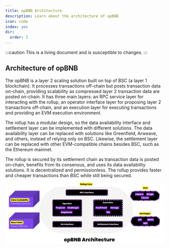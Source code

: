 ```yaml
---
title: opBNB Architecture
description: Learn about the architecture of opBNB
icon: code
index: yes
dir:
  order: 2
---
```

:::caution 
This is a living document and is susceptible to changes. 
:::

## Architecture of opBNB

The opBNB is a layer 2 scaling solution built on top of BSC (a layer 1 blockchain). It processes transactions off-chain but posts transaction data on-chain, providing scalability as compressed layer 2 transaction data are posted on-chain. It has three main layers: an RPC service layer for interacting with the rollup, an operator interface layer for proposing layer 2 transactions off-chain, and an execution layer for executing transactions and providing an EVM execution environment. 

The rollup has a modular design, so the data availability interface and settlement layer can be implemented with different solutions. The data availability layer can be replaced with solutions like Greenfield, Arweave, and others, instead of relying only on BSC. Likewise, the settlement layer can be replaced with other EVM-compatible chains besides BSC, such as the Ethereum mainnet. 

The rollup is secured by its settlement chain as transaction data is posted on-chain, benefits from its consensus, and uses its data availability solutions. It is decentralized and permissionless. The rollup provides faster and cheaper transactions than BSC while still being secured.



![image-20230605092452839](../../static/img/opBNB-arch.png)

